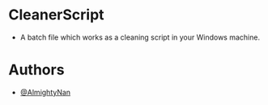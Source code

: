 # CleanerScript

- A batch file which works as a cleaning script in your Windows machine.

# Authors

- [@AlmightyNan](https://github.com/almightynan)
